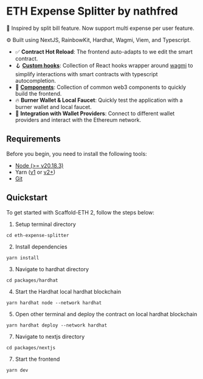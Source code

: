 # ETH Expense Splitter by nathfred

🧪 Inspired by split bill feature. Now support multi expense per user feature.

⚙️ Built using NextJS, RainbowKit, Hardhat, Wagmi, Viem, and Typescript.

- ✅ **Contract Hot Reload**: The frontend auto-adapts to we edit the smart contract.
- 🪝 **[Custom hooks](https://docs.scaffoldeth.io/hooks/)**: Collection of React hooks wrapper around [wagmi](https://wagmi.sh/) to simplify interactions with smart contracts with typescript autocompletion.
- 🧱 [**Components**](https://docs.scaffoldeth.io/components/): Collection of common web3 components to quickly build the frontend.
- 🔥 **Burner Wallet & Local Faucet**: Quickly test the application with a burner wallet and local faucet.
- 🔐 **Integration with Wallet Providers**: Connect to different wallet providers and interact with the Ethereum network.

## Requirements

Before you begin, you need to install the following tools:

- [Node (>= v20.18.3)](https://nodejs.org/en/download/)
- Yarn ([v1](https://classic.yarnpkg.com/en/docs/install/) or [v2+](https://yarnpkg.com/getting-started/install))
- [Git](https://git-scm.com/downloads)

## Quickstart

To get started with Scaffold-ETH 2, follow the steps below:

1. Setup terminal directory

```
cd eth-expense-splitter
```

2. Install dependencies

```
yarn install
```

3. Navigate to hardhat directory

```
cd packages/hardhat
```

4. Start the Hardhat local hardhat blockchain

```
yarn hardhat node --network hardhat
```

5. Open other terminal and deploy the contract on local hardhat blockchain

```
yarn hardhat deploy --network hardhat
```

7. Navigate to nextjs directory

```
cd packages/nextjs
```

7. Start the frontend

```
yarn dev
```
